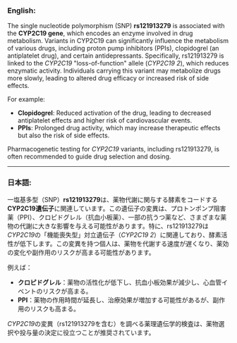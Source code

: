 ### English:
The single nucleotide polymorphism (SNP) **rs121913279** is associated with the **CYP2C19 gene**, which encodes an enzyme involved in drug metabolism. Variants in CYP2C19 can significantly influence the metabolism of various drugs, including proton pump inhibitors (PPIs), clopidogrel (an antiplatelet drug), and certain antidepressants. Specifically, rs121913279 is linked to the *CYP2C19* "loss-of-function" allele (*CYP2C19* *2*), which reduces enzymatic activity. Individuals carrying this variant may metabolize drugs more slowly, leading to altered drug efficacy or increased risk of side effects.

For example:
- **Clopidogrel**: Reduced activation of the drug, leading to decreased antiplatelet effects and higher risk of cardiovascular events.
- **PPIs**: Prolonged drug activity, which may increase therapeutic effects but also the risk of side effects.

Pharmacogenetic testing for *CYP2C19* variants, including rs121913279, is often recommended to guide drug selection and dosing.

---

### 日本語:
一塩基多型（SNP）**rs121913279**は、薬物代謝に関与する酵素をコードする**CYP2C19遺伝子**に関連しています。この遺伝子の変異は、プロトンポンプ阻害薬（PPI）、クロピドグレル（抗血小板薬）、一部の抗うつ薬など、さまざまな薬物の代謝に大きな影響を与える可能性があります。特に、rs121913279は*CYP2C19*の「機能喪失型」対立遺伝子（*CYP2C19* *2*）に関連しており、酵素活性が低下します。この変異を持つ個人は、薬物を代謝する速度が遅くなり、薬効の変化や副作用のリスクが高まる可能性があります。

例えば：
- **クロピドグレル**：薬物の活性化が低下し、抗血小板効果が減少し、心血管イベントのリスクが高まる。
- **PPI**：薬物の作用時間が延長し、治療効果が増加する可能性があるが、副作用のリスクも高まる。

*CYP2C19*の変異（rs121913279を含む）を調べる薬理遺伝学的検査は、薬物選択や投与量の決定に役立つことが推奨されています。
